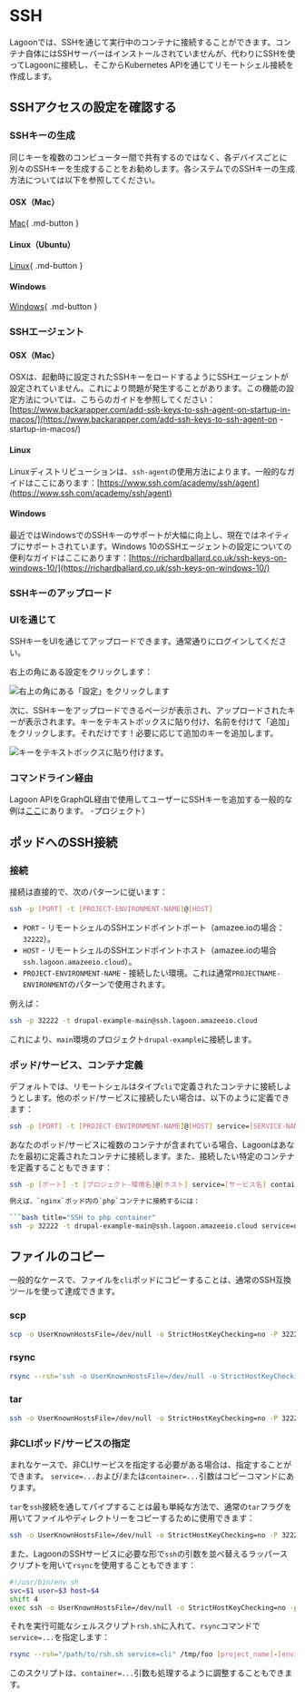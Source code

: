 # SSH

Lagoonでは、SSHを通じて実行中のコンテナに接続することができます。コンテナ自体にはSSHサーバーはインストールされていませんが、代わりにSSHを使ってLagoonに接続し、そこからKubernetes APIを通じてリモートシェル接続を作成します。

## SSHアクセスの設定を確認する

### SSHキーの生成

同じキーを複数のコンピューター間で共有するのではなく、各デバイスごとに別々のSSHキーを生成することをお勧めします。各システムでのSSHキーの生成方法については以下を参照してください。

#### OSX（Mac）

[Mac](https://www.makeuseof.com/ssh-keygen-mac){ .md-button }

#### Linux（Ubuntu）

[Linux](https://help.ubuntu.com/community/SSH/OpenSSH/Keys){ .md-button }

#### Windows

[Windows](https://docs.microsoft.com/en-us/windows-server/administration/openssh/openssh_keymanagement){ .md-button }

### SSHエージェント

#### OSX（Mac）

OSXは、起動時に設定されたSSHキーをロードするようにSSHエージェントが設定されていません。これにより問題が発生することがあります。この機能の設定方法については、こちらのガイドを参照してください：[https://www.backarapper.com/add-ssh-keys-to-ssh-agent-on-startup-in-macos/](https://www.backarapper.com/add-ssh-keys-to-ssh-agent-on -startup-in-macos/)

#### Linux

Linuxディストリビューションは、`ssh-agent`の使用方法によります。一般的なガイドはここにあります：[https://www.ssh.com/academy/ssh/agent](https://www.ssh.com/academy/ssh/agent)

#### Windows

最近ではWindowsでのSSHキーのサポートが大幅に向上し、現在ではネイティブにサポートされています。Windows 10のSSHエージェントの設定についての便利なガイドはここにあります：[https://richardballard.co.uk/ssh-keys-on-windows-10/](https://richardballard.co.uk/ssh-keys-on-windows-10/)

### SSHキーのアップロード

### UIを通じて

SSHキーをUIを通じてアップロードできます。通常通りにログインしてください。

右上の角にある設定をクリックします：

![右上の角にある「設定」をクリックします](../images/ui-settings.png)

次に、SSHキーをアップロードできるページが表示され、アップロードされたキーが表示されます。キーをテキストボックスに貼り付け、名前を付けて「追加」をクリックします。それだけです！必要に応じて追加のキーを追加します。

![キーをテキストボックスに貼り付けます。](../images/ui-ssh.png)

### コマンドライン経由

Lagoon APIをGraphQL経由で使用してユーザーにSSHキーを追加する一般的な例は[ここ](../interacting/graphql-queries.md#allowing-access-to-the)にあります。 -プロジェクト）

## ポッドへのSSH接続

### 接続

接続は直接的で、次のパターンに従います：

```bash title="SSH"
ssh -p [PORT] -t [PROJECT-ENVIRONMENT-NAME]@[HOST]
```

* `PORT` - リモートシェルのSSHエンドポイントポート（amazee.ioの場合：`32222`）。
* `HOST` - リモートシェルのSSHエンドポイントホスト（amazee.ioの場合`ssh.lagoon.amazeeio.cloud`）。
* `PROJECT-ENVIRONMENT-NAME` - 接続したい環境。これは通常`PROJECTNAME-ENVIRONMENT`のパターンで使用されます。

例えば：

```bash title="SSH example"
ssh -p 32222 -t drupal-example-main@ssh.lagoon.amazeeio.cloud
```

これにより、`main`環境のプロジェクト`drupal-example`に接続します。

### ポッド/サービス、コンテナ定義

デフォルトでは、リモートシェルはタイプ`cli`で定義されたコンテナに接続しようとします。他のポッド/サービスに接続したい場合は、以下のように定義できます：

```bash title="SSH to another service"
ssh -p [PORT] -t [PROJECT-ENVIRONMENT-NAME]@[HOST] service=[SERVICE-NAME]
```

あなたのポッド/サービスに複数のコンテナが含まれている場合、Lagoonはあなたを最初に定義されたコンテナに接続します。また、接続したい特定のコンテナを定義することもできます：

```bash title=" "コンテナ"を定義します。
ssh -p [ポート] -t [プロジェクト-環境名]@[ホスト] service=[サービス名] container=[コンテナ名]

例えば、`nginx`ポッド内の`php`コンテナに接続するには：

```bash title="SSH to php container"
ssh -p 32222 -t drupal-example-main@ssh.lagoon.amazeeio.cloud service=nginx container=php
```

## ファイルのコピー

一般的なケースで、ファイルを`cli`ポッドにコピーすることは、通常のSSH互換ツールを使って達成できます。

### scp

```bash title="Copy file with scp"
scp -o UserKnownHostsFile=/dev/null -o StrictHostKeyChecking=no -P 32222 [ローカルパス] [プロジェクト名]-[環境名]@ssh.lagoon.amazeeio.cloud:[リモートパス]
```

### rsync

```bash title="Copy files with rsync"
rsync --rsh='ssh -o UserKnownHostsFile=/dev/null -o StrictHostKeyChecking=no -p 32222' [ローカルパス] [プロジェクト名]-[環境名]@ssh.lagoon.amazeeio.cloud:[リモートパス]
```

### tar

```bash
ssh -o UserKnownHostsFile=/dev/null -o StrictHostKeyChecking=no -P 32222 [プロジェクト名]-[環境名]@ssh.lagoon.amazee.io tar -zcf - [リモートパス] | tar -zxf - -C /tmp/
```

### 非CLIポッド/サービスの指定

まれなケースで、非CLIサービスを指定する必要がある場合は、指定することができます。 `service=...`および/または`container=...`引数はコピーコマンドにあります。

`tar`を`ssh`接続を通してパイプすることは最も単純な方法で、通常の`tar`フラグを用いてファイルやディレクトリーをコピーするために使用できます：

```bash
ssh -o UserKnownHostsFile=/dev/null -o StrictHostKeyChecking=no -P 32222 [project_name]-[environment_name]@ssh.lagoon.amazee.io service=solr tar -zcf - [remote_path] | tar -zxf - -C /tmp/
```

また、LagoonのSSHサービスに必要な形で`ssh`の引数を並べ替えるラッパースクリプトを用いて`rsync`を使用することもできます：

```bash
#!/usr/bin/env sh
svc=$1 user=$3 host=$4
shift 4
exec ssh -o UserKnownHostsFile=/dev/null -o StrictHostKeyChecking=no -p 32222 -l "$user" "$host" "$svc" "$@"
```

それを実行可能なシェルスクリプト`rsh.sh`に入れて、`rsync`コマンドで`service=...`を指定します：

```bash title="rsync to non-CLI pod"
rsync --rsh="/path/to/rsh.sh service=cli" /tmp/foo [project_name]-[environment_name]@ssh.lagoon.amazeeio.cloud:/tmp/foo
```

このスクリプトは、`container=...`引数も処理するように調整することもできます。